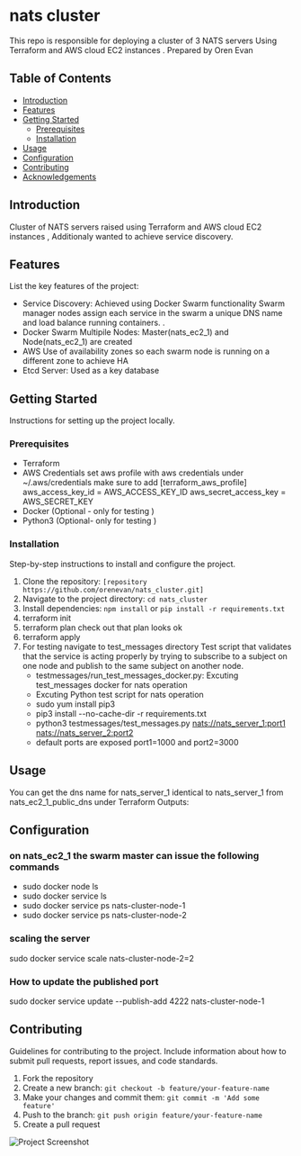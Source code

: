 # nats cluster 

This repo is responsible for deploying a cluster of 3 NATS servers
Using Terraform and AWS cloud EC2 instances . 
Prepared by Oren Evan

## Table of Contents

- [Introduction](#introduction)
- [Features](#features)
- [Getting Started](#getting-started)
  - [Prerequisites](#prerequisites)
  - [Installation](#installation)
- [Usage](#usage)
- [Configuration](#configuration)
- [Contributing](#contributing)
- [Acknowledgements](#acknowledgements)

## Introduction

Cluster of NATS servers raised using Terraform and AWS cloud EC2 instances ,
Additionaly wanted to achieve service discovery.

## Features

List the key features of the project:

- Service Discovery: Achieved using Docker Swarm functionality 
  Swarm manager nodes assign each service in the swarm a unique DNS name and load balance running containers. .
- Docker Swarm Multipile Nodes: Master(nats_ec2_1) and Node(nats_ec2_1) are created 
- AWS Use of availability zones so each swarm node is running on a different zone to achieve HA
- Etcd Server:  Used as a key database 

## Getting Started

Instructions for setting up the project locally.

### Prerequisites

- Terraform 
- AWS Credentials
  set aws profile with aws credentials under ~/.aws/credentials 
  make sure to add 
 [terraform_aws_profile]
  aws_access_key_id =  AWS_ACCESS_KEY_ID
  aws_secret_access_key =  AWS_SECRET_KEY
- Docker (Optional - only for testing ) 
- Python3 (Optional- only for testing )


### Installation

Step-by-step instructions to install and configure the project.

1. Clone the repository: `[repository https://github.com/orenevan/nats_cluster.git]`
2. Navigate to the project directory: `cd nats_cluster`
3. Install dependencies: `npm install` or `pip install -r requirements.txt`
4. terraform init 
4. terraform plan      check out that plan looks ok
5. terraform apply     
6. For testing navigate to test_messages directory 
   Test script that validates that the service is acting properly by trying to subscribe to a subject on one node and publish to the same subject on another node.
   - testmessages/run_test_messages_docker.py: Excuting test_messages docker for nats operation    
   - Excuting Python test script for nats operation 
   - 
     sudo yum install pip3
   - 
     pip3 install --no-cache-dir -r requirements.txt
   -   
     python3 testmessages/test_messages.py <nats://nats_server_1:port1> <nats://nats_server_2:port2>
   - 
     default ports are exposed port1=1000 and port2=3000


## Usage

You can get the dns name for nats_server_1 identical to nats_server_1 from 
nats_ec2_1_public_dns under Terraform Outputs:

## Configuration

### on nats_ec2_1 the swarm master can issue the following commands
- sudo docker node ls
- sudo docker service ls
- sudo docker service ps nats-cluster-node-1 
- sudo docker service ps nats-cluster-node-2 

### scaling the server 
sudo docker service scale  nats-cluster-node-2=2 

### How to update the published port 
sudo docker service update --publish-add 4222 nats-cluster-node-1

## Contributing

Guidelines for contributing to the project. Include information about how to submit pull requests, report issues, and code standards.

1. Fork the repository
2. Create a new branch: `git checkout -b feature/your-feature-name`
3. Make your changes and commit them: `git commit -m 'Add some feature'`
4. Push to the branch: `git push origin feature/your-feature-name`
5. Create a pull request


![Project Screenshot](/images/screenshot.png)
